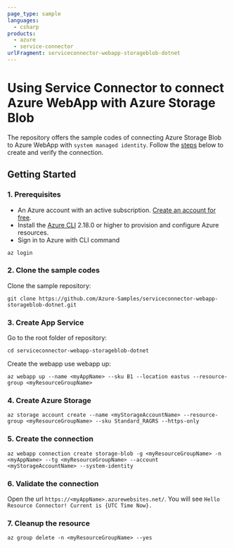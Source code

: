 ```yaml
---
page_type: sample
languages:
  - csharp
products:
  - azure
  - service-connector
urlFragment: serviceconnector-webapp-storageblob-dotnet
---
```


# Using Service Connector to connect Azure WebApp with Azure Storage Blob

The repository offers the sample codes of connecting Azure Storage Blob to Azure WebApp with `system managed identity`. Follow the [steps](#getting-started) below to create and verify the connection.

## Getting Started

### 1. Prerequisites

- An Azure account with an active subscription. [Create an account for free](https://azure.microsoft.com/free/?ref=microsoft.com&utm_source=microsoft.com&utm_medium=docs&utm_campaign=visualstudio).
- Install the <a href="/cli/azure/install-azure-cli" target="_blank">Azure CLI</a> 2.18.0 or higher to provision and configure Azure resources.
- Sign in to Azure with CLI command

```azurecli
az login
```

### 2. Clone the sample codes

Clone the sample repository:
```terminal
git clone https://github.com/Azure-Samples/serviceconnector-webapp-storageblob-dotnet.git
```

### 3. Create App Service 
Go to the root folder of repository:
```terminal
cd serviceconnector-webapp-storageblob-dotnet
```

Create the webapp use webapp up:
```terminal
az webapp up --name <myAppName> --sku B1 --location eastus --resource-group <myResourceGroupName>
```

### 4. Create Azure Storage
```terminal
az storage account create --name <myStorageAccountName> --resource-group <myResourceGroupName> --sku Standard_RAGRS --https-only
```

### 5. Create the connection
```terminal
az webapp connection create storage-blob -g <myResourceGroupName> -n <myAppName> --tg <myResourceGroupName> --account <myStorageAccountName> --system-identity
```

### 6. Validate the connection
Open the url `https://<myAppName>.azurewebsites.net/`.
You will see `Hello Resource Connector! Current is {UTC Time Now}.`

### 7. Cleanup the resource
```azurecli
az group delete -n <myResourceGroupName> --yes
```
